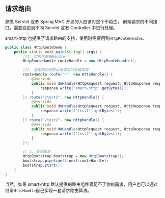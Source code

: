 ## 请求路由
熟悉 Servlet 或者 Spring MVC 开发的人应该对这个不陌生，
前端请求的不同接口，需要路由到不同 Servlet 或者 Controller 中进行处理。

smart-http 也提供了请求路由的支持，使用时需要用到`HttpRouteHandle`。
```java
public class HttpRouteDemo {
    public static void main(String[] args) {
        //1. 实例化路由Handle
        HttpRouteHandle routeHandle = new HttpRouteHandle();

        //2. 指定路由规则以及请求的处理实现
        routeHandle.route("/", new HttpHandle() {
            @Override
            public void doHandle(HttpRequest request, HttpResponse response) throws IOException {
                response.write("smart-http".getBytes());
            }
        }).route("/test1", new HttpHandle() {
            @Override
            public void doHandle(HttpRequest request, HttpResponse response) throws IOException {
                response.write(("test1").getBytes());
            }
        }).route("/test2", new HttpHandle() {
            @Override
            public void doHandle(HttpRequest request, HttpResponse response) throws IOException {
                response.write(("test2").getBytes());
            }
        });

        // 3. 启动服务
        HttpBootstrap bootstrap = new HttpBootstrap();
        bootstrap.pipeline().next(routeHandle);
        bootstrap.start();
    }
}
```


当然，如果 smart-http 默认提供的路由组件满足不了你的需求，用户也可以通过继承`HttpHandle`自己实现一套请求路由算法。